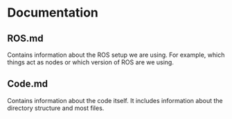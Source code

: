 # Documentation

## ROS.md
Contains information about the ROS setup we are using. For example, which things act as nodes or which version of ROS are we using.

## Code.md
Contains information about the code itself. It includes information about the directory structure and most files.

